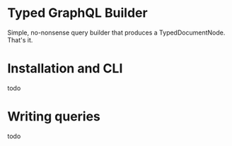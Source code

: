 # Typed GraphQL Builder

Simple, no-nonsense query builder that produces a TypedDocumentNode. That's it.

# Installation and CLI

todo

# Writing queries

todo

